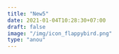 ```yaml
---
title: "New5"
date: 2021-01-04T10:28:30+07:00
draft: false
image: "/img/icon_flappybird.png"
type: "anou"
---
```


